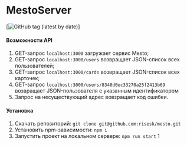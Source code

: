 # MestoServer
[![GitHub tag (latest by date)](https://img.shields.io/github/v/tag/risesk/mesto?label=version)]

#### Возможности API
1. GET-запрос ```localhost:3000``` загружает сервис Mesto;
2. GET-запрос ```localhost:3000/users``` возвращает JSON-список всех пользователей;
3. GET-запрос ```localhost:3000/cards``` возвращает JSON-список всех карточек;
4. GET-запрос ```localhost:3000/users/8340d0ec33270a25f2413b69``` возвращает JSON-пользователя с указанным идентификатором
5. Запрос на несуществующий адрес вовзращает код ошибки.

#### Установка
1. Скачать репозиторий:
```git clone git@github.com:risesk/mesto.git```
2. Установить npm-зависимости:
```npm i```
3. Запустить проект на локальном сервере:
```npm run start```
1
